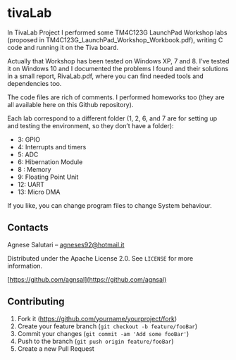 # tivaLab
In TivaLab Project I performed some TM4C123G LaunchPad Workshop labs (proposed in TM4C123G_LaunchPad_Workshop_Workbook.pdf), writing C code and running it on the Tiva board.

Actually that Workshop has been tested on Windows XP, 7 and 8. 
I’ve tested it on Windows 10 and I documented the problems I found and their solutions in a small report, RivaLab.pdf, where you can find needed tools and dependencies too. 


The code files are rich of comments. 
I performed homeworks too (they are all available here on this Github repository).


Each lab correspond to a different folder (1, 2, 6, and 7 are for setting up and testing the environment, so they don’t have a
folder):
- 3: GPIO
- 4: Interrupts and timers
- 5: ADC
- 6: Hibernation Module
- 8 : Memory
- 9: Floating Point Unit
- 12: UART
- 13: Micro DMA


If you like, you can change program files to change System behaviour. 

## Contacts

Agnese Salutari – agneses92@hotmail.it

Distributed under the Apache License 2.0. See ``LICENSE`` for more information.

[https://github.com/agnsal](https://github.com/agnsal)


## Contributing

1. Fork it (<https://github.com/yourname/yourproject/fork>)
2. Create your feature branch (`git checkout -b feature/fooBar`)
3. Commit your changes (`git commit -am 'Add some fooBar'`)
4. Push to the branch (`git push origin feature/fooBar`)
5. Create a new Pull Request

